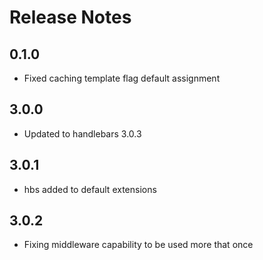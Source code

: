 # Release Notes

## 0.1.0

* Fixed caching template flag default assignment

## 3.0.0

* Updated to handlebars 3.0.3

## 3.0.1

* hbs added to default extensions

## 3.0.2

* Fixing middleware capability to be used more that once
